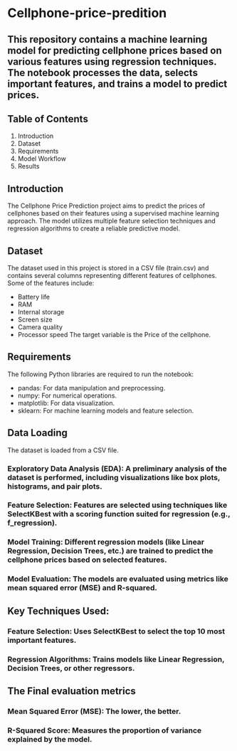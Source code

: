 # Cellphone-price-predition
## This repository contains a machine learning model for predicting cellphone prices based on various features using regression techniques. The notebook processes the data, selects important features, and trains a model to predict prices.

## Table of Contents
1. Introduction
2. Dataset
3. Requirements
4. Model Workflow
5. Results

## Introduction
The Cellphone Price Prediction project aims to predict the prices of cellphones based on their features using a supervised machine learning approach. The model utilizes multiple feature selection techniques and regression algorithms to create a reliable predictive model.

## Dataset
The dataset used in this project is stored in a CSV file (train.csv) and contains several columns representing different features of cellphones.
Some of the features include:
- Battery life
- RAM
- Internal storage
- Screen size
- Camera quality
- Processor speed
The target variable is the Price of the cellphone.

## Requirements
The following Python libraries are required to run the notebook:
- pandas: For data manipulation and preprocessing.
- numpy: For numerical operations.
- matplotlib: For data visualization.
- sklearn: For machine learning models and feature selection.


## Data Loading
The dataset is loaded from a CSV file.
### Exploratory Data Analysis (EDA): A preliminary analysis of the dataset is performed, including visualizations like box plots, histograms, and pair plots.
### Feature Selection: Features are selected using techniques like SelectKBest with a scoring function suited for regression (e.g., f_regression).
### Model Training: Different regression models (like Linear Regression, Decision Trees, etc.) are trained to predict the cellphone prices based on selected features.
### Model Evaluation: The models are evaluated using metrics like mean squared error (MSE) and R-squared.
## Key Techniques Used:
### Feature Selection: Uses SelectKBest to select the top 10 most important features.
### Regression Algorithms: Trains models like Linear Regression, Decision Trees, or other regressors.

## The Final evaluation metrics 

### Mean Squared Error (MSE): The lower, the better.
### R-Squared Score: Measures the proportion of variance explained by the model.
